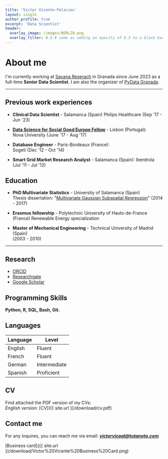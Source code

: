 ```yaml
---
title: 'Victor Vicente-Palacios'
layout: single
author_profile: true
excerpt: 'Data Scientist'
header:
  overlay_image: /images/BERLIN.png
  overlay_filter: 0.5 # same as adding an opacity of 0.5 to a black background
---
```


# About me

I'm currently working at [Savana Reserach](https://savanamed.com/) in Granada since June 2023 as a full-time **Senior Data Scientist**. I am also the organizer of [PyData Granada](https://www.meetup.com/pydatagrx/).

---

## Previous work experiences
- **Clinical Data Scientist** - Salamanca (Spain)
  Philips Healthcare (Sep '17 - Jun '23)

- **[Data Science for Social Good Europe Fellow](https://www.dssgfellowship.org/europe/)** - Lisbon (Portugal):  
  Nova University (June '17 - Aug '17)

- **Database Engineer** - Paris-Bordeaux (France):  
  Sogeti (Dec '12 - Oct '14)

- **Smart Grid Market Research Analyst** - Salamanca (Spain):
  Iberdrola (Jul '11 - Jul '12)

## Education

- **PhD Multivariate Statistics** - University of Salamanca (Spain)  
  Thesis dissertation: "[Multivariate Gaussian Subspatial Regression](https://www.researchgate.net/publication/339271432_Modelo_de_prediccion_subespacial_Regresion_Multivariante_Gaussiana_Subespacial)"
  (2014 - 2017)

- **Erasmus fellowship** - Polytechnic University of Hauts-de-France (France)
  Renewable Energy specialization

- **Master of Mechanical Engineering** - Technical University of Madrid (Spain)  
  (2003 - 2010)

---

## Research
- [ORCID](https://orcid.org/0000-0003-1895-7436)
- [Researchgate](https://www.researchgate.net/profile/Victor-Vicente-Palacios)
- [Google Scholar](https://scholar.google.com/citations?user=9zcGFIoAAAAJ&hl=en&oi=ao)

## Programming Skills

**Python, R, SQL, Bash, Git.**

## Languages

| Language | Level  |
|----------|--------|
| English  | Fluent |
| French   | Fluent |
| German | Intermediate |
| Spanish  | Proficient |

## CV

Find attached the PDF version of my CVs:  
*English version*: [CV]({{ site.url }}/download/cv.pdf)  

## Contact me

For any inquires, you can reach me via email: **_[victorvicpal@tutanota.com](mailto:victorvicpal@tutanota.com)_**

[Business card]({{ site.url }}/download/Victor%20Vicente%20Business%20Card.png)
